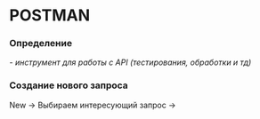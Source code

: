 # POSTMAN
### Определение
_- инструмент для работы с API (тестирования, обработки и тд)_

### Создание нового запроса 

New -> Выбираем интересующий запрос -> 
